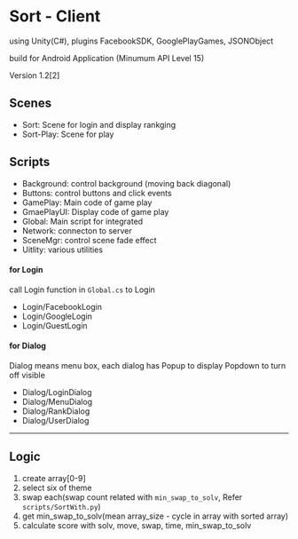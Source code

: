 # Sort - Client
using Unity(C#), plugins FacebookSDK, GooglePlayGames, JSONObject

build for Android Application (Minumum API Level 15)

Version 1.2[2]

## Scenes
- Sort: Scene for login and display rankging
- Sort-Play: Scene for play

## Scripts

- Background: control background (moving back diagonal)
- Buttons: control buttons and click events
- GamePlay: Main code of game play
- GmaePlayUI: Display code of game play
- Global: Main script for integrated
- Network: connecton to server
- SceneMgr: control scene fade effect
- Uitlity: various utilities

#### for Login
call Login function in `Global.cs` to Login
- Login/FacebookLogin
- Login/GoogleLogin
- Login/GuestLogin

#### for Dialog
Dialog means menu box, each dialog has Popup to display Popdown to turn off visible

- Dialog/LoginDialog
- Dialog/MenuDialog
- Dialog/RankDialog
- Dialog/UserDialog

<hr>

## Logic
1. create array[0-9]
2. select six of theme
3. swap each(swap count related with `min_swap_to_solv`, Refer `scripts/SortWith.py`)
4. get min_swap_to_solv(mean array_size - cycle in array with sorted array)
5. calculate score with solv, move, swap, time, min_swap_to_solv

